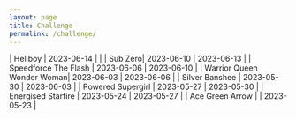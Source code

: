 ```yaml
---
layout: page
title: Challenge
permalink: /challenge/
---
```


| Hellboy | 2023-06-14 |  |
| Sub Zero| 2023-06-10 | 2023-06-13 |
| Speedforce The Flash | 2023-06-06 | 2023-06-10 |
| Warrior Queen Wonder Woman| 2023-06-03 | 2023-06-06 |
| Silver Banshee | 2023-05-30 | 2023-06-03 |
| Powered Supergirl | 2023-05-27 | 2023-05-30 |
| Energised Starfire | 2023-05-24 | 2023-05-27 |
| Ace Green Arrow | | 2023-05-23 |
